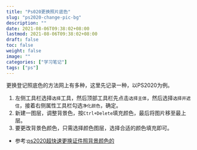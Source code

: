 ```yaml
---
title: "Ps020更换照片底色"
slug: "ps2020-change-pic-bg"
description: ""
date: 2021-08-06T09:38:02+08:00
lastmod: 2021-08-06T09:38:02+08:00
draft: false
toc: false
weight: false
image: ""
categories: ["学习笔记"]
tags: ["ps"]
---
```


 更换登记照底色的方法网上有多种，这里先记录一种，以PS2020为例。

1.  左侧工具栏选择`选择`工具，然后顶部工具栏先点击`选择主体`，然后选择`选择并遮住`，接着右侧属性工具栏勾选`净化颜色`，确定。
2. 新建一图层，调整背景色，按`Ctrl+Delete`填充颜色，最后将图片移至最上层。
3. 要更改背景色颜色，只需选择颜色图层，选择合适的颜色填充即可。

+ 参考:[ps2020超快速更换证件照背景颜色的](https://www.bilibili.com/video/BV1Q741147i4/)


